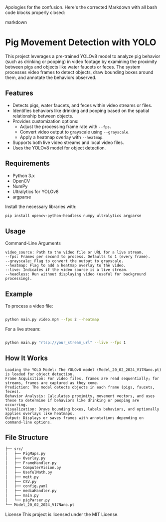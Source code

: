 Apologies for the confusion. Here's the corrected Markdown with all bash code blocks properly closed:

markdown

# Pig Movement Detection with YOLO

This project leverages a pre-trained YOLOv8 model to analyze pig behavior (such as drinking or pooping) in video footage by examining the proximity between pigs and objects like water faucets or feces. The system processes video frames to detect objects, draw bounding boxes around them, and annotate the behaviors observed.

## Features
- Detects pigs, water faucets, and feces within video streams or files.
- Identifies behaviors like drinking and pooping based on the spatial relationship between objects.
- Provides customization options:
  - Adjust the processing frame rate with `--fps`.
  - Convert video output to grayscale using `--grayscale`.
  - Apply a heatmap overlay with `--heatmap`.
- Supports both live video streams and local video files.
- Uses the YOLOv8 model for object detection.

## Requirements

- Python 3.x
- OpenCV
- NumPy
- Ultralytics for YOLOv8
- argparse

Install the necessary libraries with:

```bash
pip install opencv-python-headless numpy ultralytics argparse
```

## Usage
Command-Line Arguments

    video_source: Path to the video file or URL for a live stream.
    --fps: Frames per second to process. Defaults to 1 (every frame).
    --grayscale: Flag to convert the output to grayscale.
    --heatmap: Flag to add a heatmap overlay to the video.
    --live: Indicates if the video source is a live stream.
    --headless: Run without displaying video (useful for background processing).


## Example
To process a video file:

```bash

python main.py video.mp4 --fps 2 --heatmap
```

For a live stream:

```bash

python main.py "rtsp://your_stream_url" --live --fps 1
```

## How It Works

    Loading the YOLO Model: The YOLOv8 model (Model_20_02_2024_V17Nano.pt) is loaded for object detection.
    Frame Acquisition: For video files, frames are read sequentially; for streams, frames are captured as they come.
    Prediction: The model detects objects in each frame (pigs, faucets, feces).
    Behavior Analysis: Calculates proximity, movement vectors, and uses these to determine if behaviors like drinking or pooping are occurring.
    Visualization: Draws bounding boxes, labels behaviors, and optionally applies overlays like heatmaps.
    Output: Displays or saves frames with annotations depending on command-line options.


## File Structure
```bash
├── src/
│   ├── PigMaps.py
│   ├── Overlay.py
│   ├── FrameHandler.py
│   ├── ComputerVision.py
│   ├── UsefulMath.py
│   ├── mqtt.py
│   ├── CSV.py
│   ├── config.yaml
│   ├── mediaHandler.py
│   ├── main.py
│   └── pigParser.py
└── Model_20_02_2024_V17Nano.pt
```




License
This project is licensed under the MIT License.
